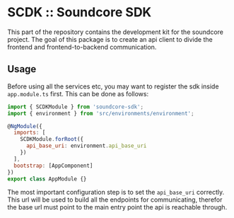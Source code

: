 # SCDK :: Soundcore SDK
This part of the repository contains the development kit for the soundcore project. The goal of this package is to create an api client
to divide the frontend and frontend-to-backend communication.

## Usage
Before using all the services etc, you may want to register the sdk inside `app.module.ts` first. This can be done as follows:
```javascript
import { SCDKModule } from 'soundcore-sdk';
import { environment } from 'src/environments/environment';

@NgModule({
  imports: [
    SCDKModule.forRoot({
      api_base_uri: environment.api_base_uri
    })
  ],
  bootstrap: [AppComponent]
})
export class AppModule {}
```

The most important configuration step is to set the `api_base_uri` correctly. This url will be used to build all the endpoints for communicating, therefor the
base url must point to the main entry point the api is reachable through.
